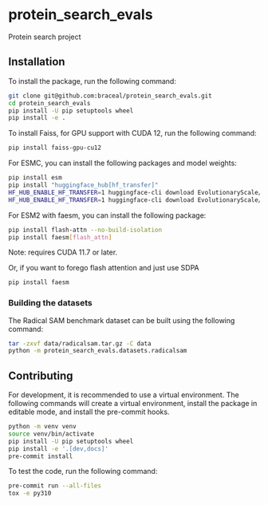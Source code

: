 # protein_search_evals
Protein search project

## Installation

To install the package, run the following command:
```bash
git clone git@github.com:braceal/protein_search_evals.git
cd protein_search_evals
pip install -U pip setuptools wheel
pip install -e .
```

To install Faiss, for GPU support with CUDA 12, run the following command:
```bash
pip install faiss-gpu-cu12
```

For ESMC, you can install the following packages and model weights:
```bash
pip install esm
pip install "huggingface_hub[hf_transfer]"
HF_HUB_ENABLE_HF_TRANSFER=1 huggingface-cli download EvolutionaryScale/esmc-300m-2024-12
HF_HUB_ENABLE_HF_TRANSFER=1 huggingface-cli download EvolutionaryScale/esmc-600m-2024-12
```

For ESM2 with faesm, you can install the following package:
```bash
pip install flash-attn --no-build-isolation
pip install faesm[flash_attn]
```
Note: requires CUDA 11.7 or later.

Or, if you want to forego flash attention and just use SDPA
```bash
pip install faesm
```

### Building the datasets

The Radical SAM benchmark dataset can be built using the following command:
```bash
tar -zxvf data/radicalsam.tar.gz -C data
python -m protein_search_evals.datasets.radicalsam
```

## Contributing

For development, it is recommended to use a virtual environment. The following
commands will create a virtual environment, install the package in editable
mode, and install the pre-commit hooks.
```bash
python -m venv venv
source venv/bin/activate
pip install -U pip setuptools wheel
pip install -e '.[dev,docs]'
pre-commit install
```
To test the code, run the following command:
```bash
pre-commit run --all-files
tox -e py310
```
